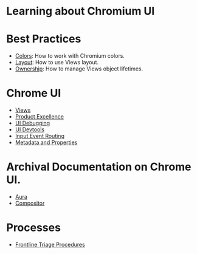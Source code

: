 # Learning about Chromium UI

# Best Practices

* [Colors](bestpractices/colors.md): How to work with Chromium colors.
* [Layout](bestpractices/layout.md): How to use Views layout.
* [Ownership](bestpractices/ownership.md): How to manage Views object lifetimes.

# Chrome UI

* [Views](/docs/ui/views/overview.md)
* [Product Excellence](/docs/ui/product_excellence/index.md)
* [UI Debugging](/docs/ui/learn/ui_debugging.md)
* [UI Devtools](/docs/ui/ui_devtools/index.md)
* [Input Event Routing](/docs/ui/input_event/index.md)
* [Metadata and Properties](/docs/ui/views/metadata_properties.md)

# Archival Documentation on Chrome UI.

* [Aura](/docs/ui/aura/index.md)
* [Compositor](/docs/ui/compositor/index.md)

# Processes

* [Frontline Triage Procedures](frontline_triage.md)

